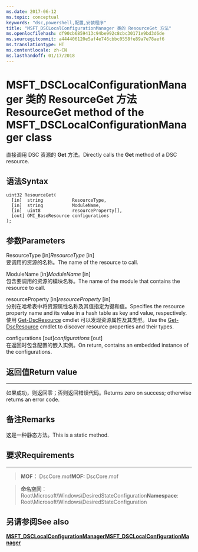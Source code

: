 ```yaml
---
ms.date: 2017-06-12
ms.topic: conceptual
keywords: "dsc,powershell,配置,安装程序"
title: "MSFT_DSCLocalConfigurationManager 类的 ResourceGet 方法"
ms.openlocfilehash: df90cb6859413c94be992c8cbc30171e9bd3d6de
ms.sourcegitcommit: a444406120e5af4e746cbbc0558fe89a7e78aef6
ms.translationtype: HT
ms.contentlocale: zh-CN
ms.lasthandoff: 01/17/2018
---
```

# <a name="resourceget-method-of-the-msftdsclocalconfigurationmanager-class"></a><span data-ttu-id="500cf-103">MSFT_DSCLocalConfigurationManager 类的 ResourceGet 方法</span><span class="sxs-lookup"><span data-stu-id="500cf-103">ResourceGet method of the MSFT_DSCLocalConfigurationManager class</span></span>

<span data-ttu-id="500cf-104">直接调用 DSC 资源的 **Get** 方法。</span><span class="sxs-lookup"><span data-stu-id="500cf-104">Directly calls the **Get** method of a DSC resource.</span></span>

<a name="syntax"></a><span data-ttu-id="500cf-105">语法</span><span class="sxs-lookup"><span data-stu-id="500cf-105">Syntax</span></span>
------

```mof
uint32 ResourceGet(
  [in]  string           ResourceType,
  [in]  string           ModuleName,
  [in]  uint8            resourceProperty[],
  [out] OMI_BaseResource configurations
);
```

<a name="parameters"></a><span data-ttu-id="500cf-106">参数</span><span class="sxs-lookup"><span data-stu-id="500cf-106">Parameters</span></span>
----------

<span data-ttu-id="500cf-107">ResourceType \[in\]</span><span class="sxs-lookup"><span data-stu-id="500cf-107">*ResourceType* \[in\]</span></span>  
<span data-ttu-id="500cf-108">要调用的资源的名称。</span><span class="sxs-lookup"><span data-stu-id="500cf-108">The name of the resource to call.</span></span>

<span data-ttu-id="500cf-109">ModuleName \[in\]</span><span class="sxs-lookup"><span data-stu-id="500cf-109">*ModuleName* \[in\]</span></span>  
<span data-ttu-id="500cf-110">包含要调用的资源的模块名称。</span><span class="sxs-lookup"><span data-stu-id="500cf-110">The name of the module that contains the resource to call.</span></span>

<span data-ttu-id="500cf-111">resourceProperty \[in\]</span><span class="sxs-lookup"><span data-stu-id="500cf-111">*resourceProperty* \[in\]</span></span>  
<span data-ttu-id="500cf-112">分别在哈希表中将资源属性名称及其值指定为键和值。</span><span class="sxs-lookup"><span data-stu-id="500cf-112">Specifies the resource property name and its value in a hash table as key and value, respectively.</span></span> <span data-ttu-id="500cf-113">使用 [Get-DscResource](https://technet.microsoft.com/en-us/library/dn521625.aspx) cmdlet 可以发现资源属性及其类型。</span><span class="sxs-lookup"><span data-stu-id="500cf-113">Use the [Get-DscResource](https://technet.microsoft.com/en-us/library/dn521625.aspx) cmdlet to discover resource properties and their types.</span></span>

<span data-ttu-id="500cf-114">configurations \[out\]</span><span class="sxs-lookup"><span data-stu-id="500cf-114">*configurations* \[out\]</span></span>  
<span data-ttu-id="500cf-115">在返回时包含配置的嵌入实例。</span><span class="sxs-lookup"><span data-stu-id="500cf-115">On return, contains an embedded instance of the configurations.</span></span>

## <a name="return-value"></a><span data-ttu-id="500cf-116">返回值</span><span class="sxs-lookup"><span data-stu-id="500cf-116">Return value</span></span>
------------

<span data-ttu-id="500cf-117">如果成功，则返回零；否则返回错误代码。</span><span class="sxs-lookup"><span data-stu-id="500cf-117">Returns zero on success; otherwise returns an error code.</span></span>

## <a name="remarks"></a><span data-ttu-id="500cf-118">备注</span><span class="sxs-lookup"><span data-stu-id="500cf-118">Remarks</span></span>

<span data-ttu-id="500cf-119">这是一种静态方法。</span><span class="sxs-lookup"><span data-stu-id="500cf-119">This is a static method.</span></span>

## <a name="requirements"></a><span data-ttu-id="500cf-120">要求</span><span class="sxs-lookup"><span data-stu-id="500cf-120">Requirements</span></span>
------------
><span data-ttu-id="500cf-121">**MOF：** DscCore.mof</span><span class="sxs-lookup"><span data-stu-id="500cf-121">**MOF:** DscCore.mof</span></span>

><span data-ttu-id="500cf-122">**命名空间**：Root\Microsoft\Windows\DesiredStateConfiguration</span><span class="sxs-lookup"><span data-stu-id="500cf-122">**Namespace**: Root\Microsoft\Windows\DesiredStateConfiguration</span></span>


## <a name="see-also"></a><span data-ttu-id="500cf-123">另请参阅</span><span class="sxs-lookup"><span data-stu-id="500cf-123">See also</span></span>


[<span data-ttu-id="500cf-124">**MSFT_DSCLocalConfigurationManager**</span><span class="sxs-lookup"><span data-stu-id="500cf-124">**MSFT_DSCLocalConfigurationManager**</span></span>](msft-dsclocalconfigurationmanager.md)


 

 



